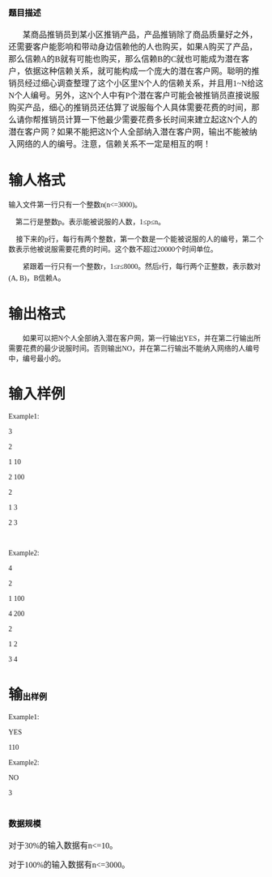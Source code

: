 

# </span><span style="color:#000000;font-weight:bold;font-size:12.0000pt;font-family:&#39;宋体&#39;;">题目描述</span><span style="color:#000000;font-weight:bold;font-size:12.0000pt;font-family:&#39;宋体&#39;;">


<p style="text-indent:21.0000pt;">
	<span style="font-size:12.0000pt;font-family:&#39;宋体&#39;;">某商品推销员到某小区推销产品，产品推销除了商品质量好之外，还需要客户能影响和带动身边信赖他的人也购买，如果A购买了产品，那么信赖A的B就有可能也购买，那么信赖B的C就也可能成为潜在客户，依据这种信赖关系，就可能构成一个庞大的潜在客户网。聪明的推销员经过细心调查整理了这个小区里N个人的信赖关系，并且用1~N给这N个人编号。另外，这N个人中有P个潜在客户可能会被推销员直接说服购买产品，细心的推销员还估算了说服每个人具体需要花费的时间，那么请你帮推销员计算一下他最少需要花费多长时间来建立起这N个人的潜在客户网？如果不能把这N个人全部纳入潜在客户网，输出不能被纳入网络的人的编号。注意，信赖关系不一定是相互的啊！</span><span style="font-size:12.0000pt;font-family:&#39;宋体&#39;;"></span> 
</p>

# 输人格式


<p style="text-align:justify;">
	<span style="font-size:10.5000pt;font-family:&#39;宋体&#39;;">输入文件第一行只有一个整数</span><span style="font-size:10.5000pt;font-family:&#39;宋体&#39;;">n</span><span style="font-size:10.5000pt;font-family:&#39;宋体&#39;;">(n&lt;=3000)。</span><span style="font-size:10.5000pt;font-family:&#39;宋体&#39;;"></span> 
</p>
<p style="text-align:justify;">
	<span style="font-size:10.5000pt;font-family:&#39;宋体&#39;;">    </span><span style="font-size:10.5000pt;font-family:&#39;宋体&#39;;">第二行是整数</span><span style="font-size:10.5000pt;font-family:&#39;宋体&#39;;">p</span><span style="font-size:10.5000pt;font-family:&#39;宋体&#39;;">。表示能被说服的人数，</span><span style="font-size:10.5000pt;font-family:&#39;宋体&#39;;">1</span><span style="font-size:10.5000pt;font-family:&#39;宋体&#39;;">≤</span><span style="font-size:10.5000pt;font-family:&#39;宋体&#39;;">p</span><span style="font-size:10.5000pt;font-family:&#39;宋体&#39;;">≤</span><span style="font-size:10.5000pt;font-family:&#39;宋体&#39;;">n</span><span style="font-size:10.5000pt;font-family:&#39;宋体&#39;;">。</span><span style="font-size:10.5000pt;font-family:&#39;宋体&#39;;"></span> 
</p>
<p style="text-align:justify;">
	<span style="font-size:10.5000pt;font-family:&#39;宋体&#39;;">    </span><span style="font-size:10.5000pt;font-family:&#39;宋体&#39;;">接下来的</span><span style="font-size:10.5000pt;font-family:&#39;宋体&#39;;">p</span><span style="font-size:10.5000pt;font-family:&#39;宋体&#39;;">行，每行有两个整数，第一个数是一个能被说服的人的编号，第二个数表示他被说服需要花费的时间。这个数不超过</span><span style="font-size:10.5000pt;font-family:&#39;宋体&#39;;">20000</span><span style="font-size:10.5000pt;font-family:&#39;宋体&#39;;">个时间单位。</span><span style="font-size:10.5000pt;font-family:&#39;宋体&#39;;"></span> 
</p>
<p style="text-indent:21.0000pt;">
	<span style="font-size:10.5000pt;font-family:&#39;宋体&#39;;">紧跟着一行只有一个整数</span><span style="font-size:10.5000pt;font-family:&#39;宋体&#39;;">r</span><span style="font-size:10.5000pt;font-family:&#39;宋体&#39;;">，</span><span style="font-size:10.5000pt;font-family:&#39;宋体&#39;;">1</span><span style="font-size:10.5000pt;font-family:&#39;宋体&#39;;">≤</span><span style="font-size:10.5000pt;font-family:&#39;宋体&#39;;">r</span><span style="font-size:10.5000pt;font-family:&#39;宋体&#39;;">≤</span><span style="font-size:10.5000pt;font-family:&#39;宋体&#39;;">8000</span><span style="font-size:10.5000pt;font-family:&#39;宋体&#39;;">。然后</span><span style="font-size:10.5000pt;font-family:&#39;宋体&#39;;">r</span><span style="font-size:10.5000pt;font-family:&#39;宋体&#39;;">行，每行两个正整数，表示数对</span><span style="font-size:10.5000pt;font-family:&#39;宋体&#39;;">(A, B)</span><span style="font-size:10.5000pt;font-family:&#39;宋体&#39;;">，B信赖A</span><span style="font-size:12.0000pt;font-family:&#39;宋体&#39;;">。</span><span style="font-size:12.0000pt;font-family:&#39;宋体&#39;;"></span> 
</p>

# 输出格式


<p style="text-indent:21.0000pt;">
	<span style="font-size:10.5000pt;font-family:&#39;宋体&#39;;">如果可以把N个人全部纳入潜在客户网，第一行输出</span><span style="font-size:10.5000pt;font-family:&#39;宋体&#39;;">YES</span><span style="font-size:10.5000pt;font-family:&#39;宋体&#39;;">，并在第二行输出所需要花费的最少说服时间。否则输出</span><span style="font-size:10.5000pt;font-family:&#39;宋体&#39;;">NO</span><span style="font-size:10.5000pt;font-family:&#39;宋体&#39;;">，并在第二行输出不能纳入网络的人编号中，编号最小的。</span><span style="font-size:12.0000pt;font-family:&#39;宋体&#39;;"></span> 
</p>

# 输入样例


<p style="text-align:justify;">
	<span style="font-size:10.5000pt;font-family:&#39;Times New Roman&#39;;">Example1:</span><span style="font-size:10.5000pt;font-family:&#39;Times New Roman&#39;;"></span> 
</p>
<p style="text-align:justify;">
	<span style="font-size:10.5000pt;font-family:&#39;Times New Roman&#39;;">3</span><span style="font-size:10.5000pt;font-family:&#39;Times New Roman&#39;;"></span> 
</p>
<p style="text-align:justify;">
	<span style="font-size:10.5000pt;font-family:&#39;Times New Roman&#39;;">2</span><span style="font-size:10.5000pt;font-family:&#39;Times New Roman&#39;;"></span> 
</p>
<p style="text-align:justify;">
	<span style="font-size:10.5000pt;font-family:&#39;Times New Roman&#39;;">1 10</span><span style="font-size:10.5000pt;font-family:&#39;Times New Roman&#39;;"></span> 
</p>
<p style="text-align:justify;">
	<span style="font-size:10.5000pt;font-family:&#39;Times New Roman&#39;;">2 100</span><span style="font-size:10.5000pt;font-family:&#39;Times New Roman&#39;;"></span> 
</p>
<p style="text-align:justify;">
	<span style="font-size:10.5000pt;font-family:&#39;Times New Roman&#39;;">2</span><span style="font-size:10.5000pt;font-family:&#39;Times New Roman&#39;;"></span> 
</p>
<p style="text-align:justify;">
	<span style="font-size:10.5000pt;font-family:&#39;Times New Roman&#39;;">1 3</span><span style="font-size:10.5000pt;font-family:&#39;Times New Roman&#39;;"></span> 
</p>
<p style="text-align:justify;">
	<span style="font-size:10.5000pt;font-family:&#39;Times New Roman&#39;;">2 3</span><span style="font-size:10.5000pt;font-family:&#39;Times New Roman&#39;;"></span> 
</p>
<p style="text-align:justify;">
	<span style="font-size:10.5000pt;font-family:&#39;Times New Roman&#39;;"> </span><span style="font-size:10.5000pt;font-family:&#39;Times New Roman&#39;;"></span> 
</p>
<p style="text-align:justify;">
	<span style="font-size:10.5000pt;font-family:&#39;Times New Roman&#39;;">Example2:</span><span style="font-size:10.5000pt;font-family:&#39;Times New Roman&#39;;"></span> 
</p>
<p style="text-align:justify;">
	<span style="font-size:10.5000pt;font-family:&#39;Times New Roman&#39;;">4</span><span style="font-size:10.5000pt;font-family:&#39;Times New Roman&#39;;"></span> 
</p>
<p style="text-align:justify;">
	<span style="font-size:10.5000pt;font-family:&#39;Times New Roman&#39;;">2</span><span style="font-size:10.5000pt;font-family:&#39;Times New Roman&#39;;"></span> 
</p>
<p style="text-align:justify;">
	<span style="font-size:10.5000pt;font-family:&#39;Times New Roman&#39;;">1 100</span><span style="font-size:10.5000pt;font-family:&#39;Times New Roman&#39;;"></span> 
</p>
<p style="text-align:justify;">
	<span style="font-size:10.5000pt;font-family:&#39;Times New Roman&#39;;">4 200</span><span style="font-size:10.5000pt;font-family:&#39;Times New Roman&#39;;"></span> 
</p>
<p style="text-align:justify;">
	<span style="font-size:10.5000pt;font-family:&#39;Times New Roman&#39;;">2</span><span style="font-size:10.5000pt;font-family:&#39;Times New Roman&#39;;"></span> 
</p>
<p style="text-align:justify;">
	<span style="font-size:10.5000pt;font-family:&#39;Times New Roman&#39;;">1 2</span><span style="font-size:10.5000pt;font-family:&#39;Times New Roman&#39;;"></span> 
</p>
<p style="text-align:justify;">
	<span style="font-size:10.5000pt;font-family:&#39;Times New Roman&#39;;">3 4</span><span style="font-size:10.5000pt;font-family:&#39;Times New Roman&#39;;"></span> 
</p>

# 输</span><span style="color:#000000;font-weight:bold;font-size:12.0000pt;font-family:&#39;宋体&#39;;">出</span><span style="color:#000000;font-weight:bold;font-size:12.0000pt;font-family:&#39;宋体&#39;;">样例


<p style="text-align:justify;">
	<span style="font-size:10.5000pt;font-family:&#39;Times New Roman&#39;;">Example1:</span><span style="font-size:10.5000pt;font-family:&#39;Times New Roman&#39;;"></span> 
</p>
<p style="text-align:justify;">
	<span style="font-size:10.5000pt;font-family:&#39;Times New Roman&#39;;">YES</span><span style="font-size:10.5000pt;font-family:&#39;Times New Roman&#39;;"></span> 
</p>
<p style="text-align:justify;">
	<span style="font-size:10.5000pt;font-family:&#39;Times New Roman&#39;;">110</span><span style="font-size:10.5000pt;font-family:&#39;Times New Roman&#39;;"></span> 
</p>
<p style="text-align:justify;">
	<span style="font-size:10.5000pt;font-family:&#39;Times New Roman&#39;;">Example2:</span><span style="font-size:10.5000pt;font-family:&#39;Times New Roman&#39;;"></span> 
</p>
<p style="text-align:justify;">
	<span style="font-size:10.5000pt;font-family:&#39;Times New Roman&#39;;">NO</span><span style="font-size:10.5000pt;font-family:&#39;Times New Roman&#39;;"></span> 
</p>
<p style="text-align:justify;">
	<span style="font-size:10.5000pt;font-family:&#39;Times New Roman&#39;;">3</span><span style="font-weight:bold;font-size:10.5000pt;font-family:&#39;Times New Roman&#39;;"></span> 
</p>

# </span><span style="color:#000000;font-weight:bold;font-size:12.0000pt;font-family:&#39;宋体&#39;;">数据规模</span><span style="color:#000000;font-weight:bold;font-size:12.0000pt;font-family:&#39;宋体&#39;;">


<p>
	<span style="font-size:12.0000pt;font-family:&#39;宋体&#39;;">对于30%的输入数据有n&lt;=10。</span><span style="font-size:12.0000pt;font-family:&#39;宋体&#39;;"></span> 
</p>
<p>
	<span style="font-size:12.0000pt;font-family:&#39;宋体&#39;;">对于100%的输入数据有n&lt;=3000。</span><span style="font-size:12.0000pt;font-family:&#39;宋体&#39;;"></span> 
</p>
